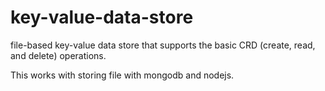 # key-value-data-store
file-based key-value data store that supports the basic CRD (create, read, and delete) operations.

This works with storing file with mongodb and nodejs.
